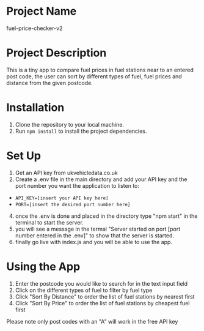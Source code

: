 # Project Name

fuel-price-checker-v2

# Project Description

This is a tiny app to compare fuel prices in fuel stations near to an entered post code, the user can sort by different types of fuel, fuel prices and distance from the given postcode.

# Installation

1. Clone the repository to your local machine.
2. Run `npm install` to install the project dependencies.

# Set Up

1. Get an API key from ukvehicledata.co.uk
2. Create a .env file in the main directory and add your API key and the port number you want the application to listen to:

- `API_KEY=[insert your API key here]`
- `PORT=[insert the desired port number here]`

4. once the .env is done and placed in the directory type "npm start" in the terminal to start the server.
5. you will see a message in the termal "Server started on port [port number entered in the .env]" to show that the server is started.
6. finally go live with index.js and you will be able to use the app.

# Using the App

1. Enter the postcode you would like to search for in the text input field
2. Click on the different types of fuel to filter by fuel type
3. Click "Sort By Distance" to order the list of fuel stations by nearest first
4. Click "Sort By Price" to order the list of fuel stations by cheapest fuel first

Please note only post codes with an "A" will work in the free API key
